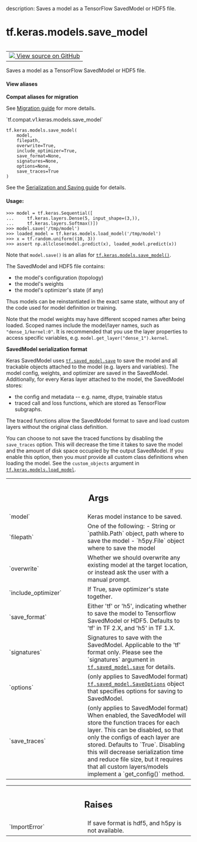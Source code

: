description: Saves a model as a TensorFlow SavedModel or HDF5 file.

<div itemscope itemtype="http://developers.google.com/ReferenceObject">
<meta itemprop="name" content="tf.keras.models.save_model" />
<meta itemprop="path" content="Stable" />
</div>

# tf.keras.models.save_model

<!-- Insert buttons and diff -->

<table class="tfo-notebook-buttons tfo-api nocontent" align="left">
<td>
  <a target="_blank" href="https://github.com/keras-team/keras/tree/v2.9.0/keras/saving/save.py#L36-L154">
    <img src="https://www.tensorflow.org/images/GitHub-Mark-32px.png" />
    View source on GitHub
  </a>
</td>
</table>



Saves a model as a TensorFlow SavedModel or HDF5 file.

<section class="expandable">
  <h4 class="showalways">View aliases</h4>
  <p>
<b>Compat aliases for migration</b>
<p>See
<a href="https://www.tensorflow.org/guide/migrate">Migration guide</a> for
more details.</p>
<p>`tf.compat.v1.keras.models.save_model`</p>
</p>
</section>

<pre class="devsite-click-to-copy prettyprint lang-py tfo-signature-link">
<code>tf.keras.models.save_model(
    model,
    filepath,
    overwrite=True,
    include_optimizer=True,
    save_format=None,
    signatures=None,
    options=None,
    save_traces=True
)
</code></pre>



<!-- Placeholder for "Used in" -->

See the [Serialization and Saving guide](https://keras.io/guides/serialization_and_saving/)
for details.

#### Usage:



```
>>> model = tf.keras.Sequential([
...     tf.keras.layers.Dense(5, input_shape=(3,)),
...     tf.keras.layers.Softmax()])
>>> model.save('/tmp/model')
>>> loaded_model = tf.keras.models.load_model('/tmp/model')
>>> x = tf.random.uniform((10, 3))
>>> assert np.allclose(model.predict(x), loaded_model.predict(x))
```

Note that `model.save()` is an alias for <a href="../../../tf/keras/models/save_model.md"><code>tf.keras.models.save_model()</code></a>.

The SavedModel and HDF5 file contains:

- the model's configuration (topology)
- the model's weights
- the model's optimizer's state (if any)

Thus models can be reinstantiated in the exact same state, without any of the
code used for model definition or training.

Note that the model weights may have different scoped names after being
loaded. Scoped names include the model/layer names, such as
`"dense_1/kernel:0"`. It is recommended that you use the layer properties to
access specific variables, e.g. `model.get_layer("dense_1").kernel`.

__SavedModel serialization format__

Keras SavedModel uses <a href="../../../tf/saved_model/save.md"><code>tf.saved_model.save</code></a> to save the model and all
trackable objects attached to the model (e.g. layers and variables). The model
config, weights, and optimizer are saved in the SavedModel. Additionally, for
every Keras layer attached to the model, the SavedModel stores:

  * the config and metadata -- e.g. name, dtype, trainable status
  * traced call and loss functions, which are stored as TensorFlow subgraphs.

The traced functions allow the SavedModel format to save and load custom
layers without the original class definition.

You can choose to not save the traced functions by disabling the `save_traces`
option. This will decrease the time it takes to save the model and the
amount of disk space occupied by the output SavedModel. If you enable this
option, then you _must_ provide all custom class definitions when loading
the model. See the `custom_objects` argument in <a href="../../../tf/keras/models/load_model.md"><code>tf.keras.models.load_model</code></a>.

<!-- Tabular view -->
 <table class="responsive fixed orange">
<colgroup><col width="214px"><col></colgroup>
<tr><th colspan="2"><h2 class="add-link">Args</h2></th></tr>

<tr>
<td>
`model`
</td>
<td>
Keras model instance to be saved.
</td>
</tr><tr>
<td>
`filepath`
</td>
<td>
One of the following:
- String or `pathlib.Path` object, path where to save the model
- `h5py.File` object where to save the model
</td>
</tr><tr>
<td>
`overwrite`
</td>
<td>
Whether we should overwrite any existing model at the target
location, or instead ask the user with a manual prompt.
</td>
</tr><tr>
<td>
`include_optimizer`
</td>
<td>
If True, save optimizer's state together.
</td>
</tr><tr>
<td>
`save_format`
</td>
<td>
Either 'tf' or 'h5', indicating whether to save the model
to Tensorflow SavedModel or HDF5. Defaults to 'tf' in TF 2.X, and 'h5'
in TF 1.X.
</td>
</tr><tr>
<td>
`signatures`
</td>
<td>
Signatures to save with the SavedModel. Applicable to the 'tf'
format only. Please see the `signatures` argument in
<a href="../../../tf/saved_model/save.md"><code>tf.saved_model.save</code></a> for details.
</td>
</tr><tr>
<td>
`options`
</td>
<td>
(only applies to SavedModel format) <a href="../../../tf/saved_model/SaveOptions.md"><code>tf.saved_model.SaveOptions</code></a>
object that specifies options for saving to SavedModel.
</td>
</tr><tr>
<td>
`save_traces`
</td>
<td>
(only applies to SavedModel format) When enabled, the
SavedModel will store the function traces for each layer. This
can be disabled, so that only the configs of each layer are stored.
Defaults to `True`. Disabling this will decrease serialization time and
reduce file size, but it requires that all custom layers/models
implement a `get_config()` method.
</td>
</tr>
</table>



<!-- Tabular view -->
 <table class="responsive fixed orange">
<colgroup><col width="214px"><col></colgroup>
<tr><th colspan="2"><h2 class="add-link">Raises</h2></th></tr>

<tr>
<td>
`ImportError`
</td>
<td>
If save format is hdf5, and h5py is not available.
</td>
</tr>
</table>

